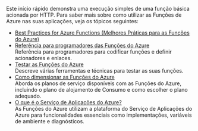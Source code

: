 
Este início rápido demonstra uma execução simples de uma função básica acionada por HTTP. Para saber mais sobre como utilizar as Funções de Azure nas suas aplicações, veja os tópicos seguintes:

* [Best Practices for Azure Functions (Melhores Práticas para as Funções do Azure)](../articles/azure-functions/functions-best-practices.md)
* [Referência para programadores das Funções do Azure](../articles/azure-functions/functions-reference.md)  
  Referência para programadores para codificar funções e definir acionadores e enlaces.
* [Testar as Funções do Azure](../articles/azure-functions/functions-test-a-function.md)  
  Descreve várias ferramentas e técnicas para testar as suas funções.
* [Como dimensionar as Funções do Azure](../articles/azure-functions/functions-scale.md)  
  Aborda os planos de serviço disponíveis com as Funções do Azure, incluindo o plano de alojamento de Consumo e como escolher o plano adequado. 
* [O que é o Serviço de Aplicações do Azure?](../articles/app-service/app-service-value-prop-what-is.md)  
  As Funções do Azure utilizam a plataforma do Serviço de Aplicações do Azure para funcionalidades essenciais como implementações, variáveis de ambiente e diagnósticos. 